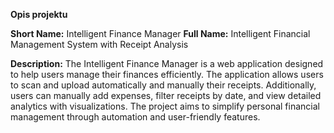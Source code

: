 **Opis projektu**

**Short Name:** Intelligent Finance Manager
**Full Name:** Intelligent Financial Management System with Receipt Analysis

**Description:**
The Intelligent Finance Manager is a web application designed to help users manage their finances efficiently. The application allows users to scan and upload automatically and manually their receipts. Additionally, users can manually add expenses, filter receipts by date, and view detailed analytics with visualizations. The project aims to simplify personal financial management through automation and user-friendly features.
